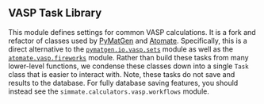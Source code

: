 VASP Task Library
--------------------

This module defines settings for common VASP calculations. It is a fork and refactor of classes used by [PyMatGen](https://github.com/materialsproject/pymatgen/) and [Atomate](https://github.com/hackingmaterials/atomate). Specifically, this is a direct alternative to the [`pymatgen.io.vasp.sets`](https://github.com/materialsproject/pymatgen/blob/master/pymatgen/io/vasp/sets.py) module as well as the [`atomate.vasp.fireworks`](https://github.com/hackingmaterials/atomate/tree/main/atomate/vasp/fireworks) module. Rather than build these tasks from many lower-level functions, we condense these classes down into a single `Task` class that is easier to interact with. Note, these tasks do not save and results to the database. For fully database saving features, you should instead see the `simmate.calculators.vasp.workflows` module. 
